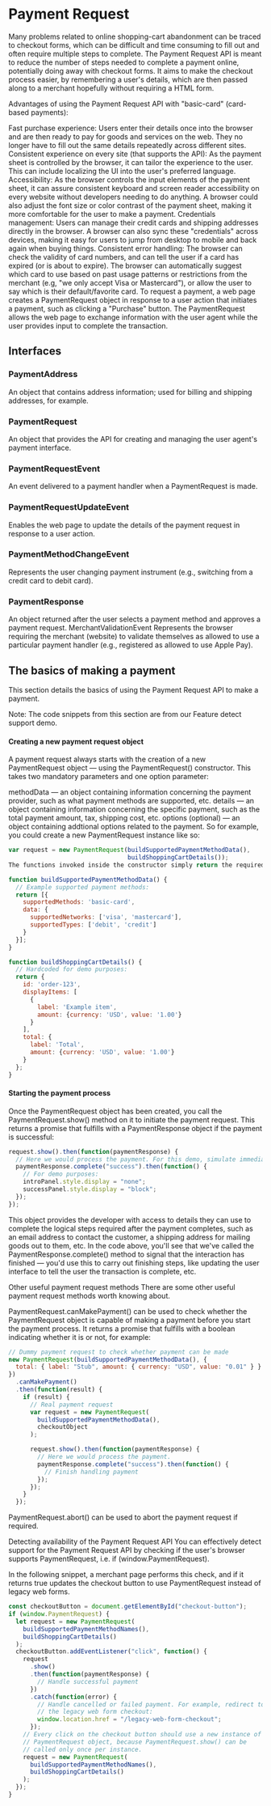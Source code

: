 # Payment Request

Many problems related to online shopping-cart abandonment can be traced to checkout forms, which can be difficult and time consuming to fill out and often require multiple steps to complete. The Payment Request API is meant to reduce the number of steps needed to complete a payment online, potentially doing away with checkout forms. It aims to make the checkout process easier, by remembering a user's details, which are then passed along to a merchant hopefully without requiring a HTML form.

Advantages of using the Payment Request API with "basic-card" (card-based payments):

Fast purchase experience: Users enter their details once into the browser and are then ready to pay for goods and services on the web. They no longer have to fill out the same details repeatedly across different sites.
Consistent experience on every site (that supports the API): As the payment sheet is controlled by the browser, it can tailor the experience to the user. This can include localizing the UI into the user's preferred language.
Accessibility: As the browser controls the input elements of the payment sheet, it can assure consistent keyboard and screen reader accessibility on every website without developers needing to do anything. A browser could also adjust the font size or color contrast of the payment sheet, making it more comfortable for the user to make a payment.
Credentials management: Users can manage their credit cards and shipping addresses directly in the browser. A browser can also sync these "credentials" across devices, making it easy for users to jump from desktop to mobile and back again when buying things.
Consistent error handling: The browser can check the validity of card numbers, and can tell the user if a card has expired (or is about to expire). The browser can automatically suggest which card to use based on past usage patterns or restrictions from the merchant (e.g, "we only accept Visa or Mastercard"), or allow the user to say which is their default/favorite card.
To request a payment, a web page creates a PaymentRequest object in response to a user action that initiates a payment, such as clicking a "Purchase" button. The PaymentRequest allows the web page to exchange information with the user agent while the user provides input to complete the transaction.

## Interfaces

### PaymentAddress

An object that contains address information; used for billing and shipping addresses, for example.

### PaymentRequest

An object that provides the API for creating and managing the user agent's payment interface.

### PaymentRequestEvent

An event delivered to a payment handler when a PaymentRequest is made.

### PaymentRequestUpdateEvent

Enables the web page to update the details of the payment request in response to a user action.

### PaymentMethodChangeEvent

Represents the user changing payment instrument (e.g., switching from a credit card to debit card).

### PaymentResponse

An object returned after the user selects a payment method and approves a payment request.
MerchantValidationEvent
Represents the browser requiring the merchant (website) to validate themselves as allowed to use a particular payment handler (e.g., registered as allowed to use Apple Pay).

## The basics of making a payment

This section details the basics of using the Payment Request API to make a payment.

Note: The code snippets from this section are from our Feature detect support demo.

#### Creating a new payment request object

A payment request always starts with the creation of a new PaymentRequest object — using the PaymentRequest() constructor. This takes two mandatory parameters and one option parameter:

methodData — an object containing information concerning the payment provider, such as what payment methods are supported, etc.
details — an object containing information concerning the specific payment, such as the total payment amount, tax, shipping cost, etc.
options (optional) — an object containing addtional options related to the payment.
So for example, you could create a new PaymentRequest instance like so:

```js
var request = new PaymentRequest(buildSupportedPaymentMethodData(),
                                 buildShoppingCartDetails());
The functions invoked inside the constructor simply return the required object parameters:

function buildSupportedPaymentMethodData() {
  // Example supported payment methods:
  return [{
    supportedMethods: 'basic-card',
    data: {
      supportedNetworks: ['visa', 'mastercard'],
      supportedTypes: ['debit', 'credit']
    }
  }];
}

function buildShoppingCartDetails() {
  // Hardcoded for demo purposes:
  return {
    id: 'order-123',
    displayItems: [
      {
        label: 'Example item',
        amount: {currency: 'USD', value: '1.00'}
      }
    ],
    total: {
      label: 'Total',
      amount: {currency: 'USD', value: '1.00'}
    }
  };
}
```

#### Starting the payment process

Once the PaymentRequest object has been created, you call the PaymentRequest.show() method on it to initiate the payment request. This returns a promise that fulfills with a PaymentResponse object if the payment is successful:

```js
request.show().then(function(paymentResponse) {
  // Here we would process the payment. For this demo, simulate immediate success:
  paymentResponse.complete("success").then(function() {
    // For demo purposes:
    introPanel.style.display = "none";
    successPanel.style.display = "block";
  });
});
```

This object provides the developer with access to details they can use to complete the logical steps required after the payment completes, such as an email address to contact the customer, a shipping address for mailing goods out to them, etc. In the code above, you'll see that we've called the PaymentResponse.complete() method to signal that the interaction has finished — you'd use this to carry out finishing steps, like updating the user interface to tell the user the transaction is complete, etc.

Other useful payment request methods
There are some other useful payment request methods worth knowing about.

PaymentRequest.canMakePayment() can be used to check whether the PaymentRequest object is capable of making a payment before you start the payment process. It returns a promise that fulfills with a boolean indicating whether it is or not, for example:

```js
// Dummy payment request to check whether payment can be made
new PaymentRequest(buildSupportedPaymentMethodData(), {
  total: { label: "Stub", amount: { currency: "USD", value: "0.01" } }
})
  .canMakePayment()
  .then(function(result) {
    if (result) {
      // Real payment request
      var request = new PaymentRequest(
        buildSupportedPaymentMethodData(),
        checkoutObject
      );

      request.show().then(function(paymentResponse) {
        // Here we would process the payment.
        paymentResponse.complete("success").then(function() {
          // Finish handling payment
        });
      });
    }
  });
```

PaymentRequest.abort() can be used to abort the payment request if required.

Detecting availability of the Payment Request API
You can effectively detect support for the Payment Request API by checking if the user's browser supports PaymentRequest, i.e. if (window.PaymentRequest).

In the following snippet, a merchant page performs this check, and if it returns true updates the checkout button to use PaymentRequest instead of legacy web forms.

```js
const checkoutButton = document.getElementById("checkout-button");
if (window.PaymentRequest) {
  let request = new PaymentRequest(
    buildSupportedPaymentMethodNames(),
    buildShoppingCartDetails()
  );
  checkoutButton.addEventListener("click", function() {
    request
      .show()
      .then(function(paymentResponse) {
        // Handle successful payment
      })
      .catch(function(error) {
        // Handle cancelled or failed payment. For example, redirect to
        // the legacy web form checkout:
        window.location.href = "/legacy-web-form-checkout";
      });
    // Every click on the checkout button should use a new instance of
    // PaymentRequest object, because PaymentRequest.show() can be
    // called only once per instance.
    request = new PaymentRequest(
      buildSupportedPaymentMethodNames(),
      buildShoppingCartDetails()
    );
  });
}
```
